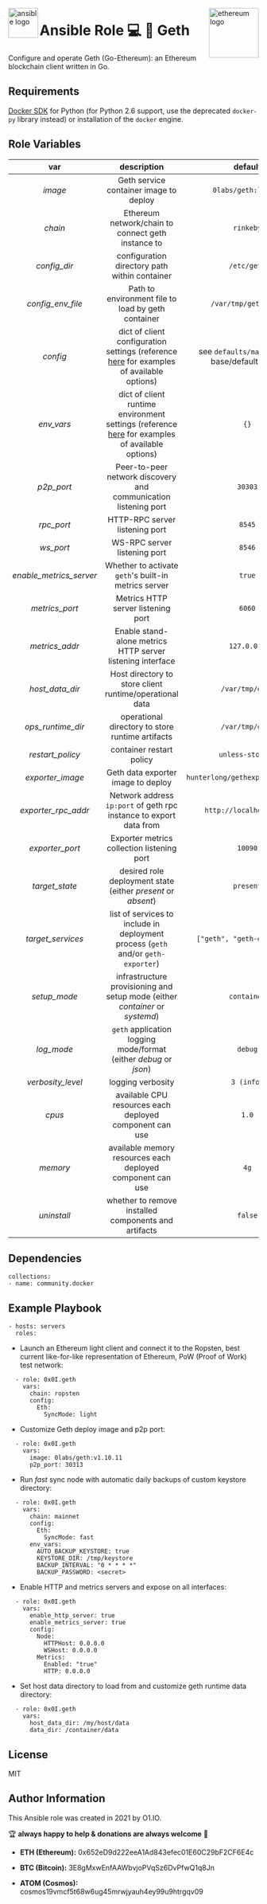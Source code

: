 <p><img src="https://code.benco.io/icon-collection/logos/ansible.svg" alt="ansible logo" title="ansible" align="left" height="60" /></p>
<p><img src="https://upload.wikimedia.org/wikipedia/commons/thumb/6/6f/Ethereum-icon-purple.svg/1200px-Ethereum-icon-purple.svg.png" alt="ethereum logo" title="ethereum" align="right" height="100" /></p>

Ansible Role 💻 🔗 Geth
=========

Configure and operate Geth (Go-Ethereum): an Ethereum blockchain client written in Go.

Requirements
------------

[Docker SDK](https://docker-py.readthedocs.io/en/stable/) for Python (for Python 2.6 support, use the deprecated `docker-py` library instead) or installation of the `docker` engine.

Role Variables
--------------

| var | description | default |
| :---: | :---: | :---: |
| *image* | Geth service container image to deploy | `0labs/geth:latest` |
| *chain* | Ethereum network/chain to connect geth instance to | `rinkeby` |
| *config_dir* | configuration directory path within container | `/etc/geth` |
| *config_env_file* | Path to environment file to load by geth container | `/var/tmp/geth/.env` |
| *config* | dict of client configuration settings (reference [here](https://gist.github.com/0x0I/5887dae3cdf4620ca670e3b194d82cba) for examples of available options) | see `defaults/main.yml` for base/default config |
| *env_vars* | dict of client runtime environment settings (reference [here](https://github.com/0x0I/container-file-geth#operations) for examples of available options) | `{}` |
| *p2p_port* | Peer-to-peer network discovery and communication listening port | `30303` |
| *rpc_port* | HTTP-RPC server listening port | `8545` |
| *ws_port* | WS-RPC server listening port | `8546` |
| *enable_metrics_server* | Whether to activate `geth`'s built-in metrics server | `true` |
| *metrics_port* | Metrics HTTP server listening port | `6060` |
| *metrics_addr* | Enable stand-alone metrics HTTP server listening interface | `127.0.0.1` |
| *host_data_dir* | Host directory to store client runtime/operational data | `/var/tmp/geth` |
| *ops_runtime_dir* | operational directory to store runtime artifacts | `/var/tmp/geth` |
| *restart_policy* | container restart policy | `unless-stopped` |
| *exporter_image* | Geth data exporter image to deploy | `hunterlong/gethexporter:latest` |
| *exporter_rpc_addr* | Network address `ip:port` of geth rpc instance to export data from | `http://localhost:8545` |
| *exporter_port* | Exporter metrics collection listening port | `10090` |
| *target_state* | desired role deployment state (either *present* or *absent*) | `present` |
| *target_services* | list of services to include in deployment process (`geth` and/or `geth-exporter`) | `["geth", "geth-exporter"]` |
| *setup_mode* | infrastructure provisioning and setup mode (either *container* or *systemd*) | `container` |
| *log_mode* | `geth` application logging mode/format (either *debug* or *json*) | `debug` |
| *verbosity_level* | logging verbosity | `3 (info)` |
| *cpus* | available CPU resources each deployed component can use | `1.0` |
| *memory* | available memory resources each deployed component can use | `4g` |
| *uninstall* | whether to remove installed components and artifacts | `false` |


Dependencies
------------
```
collections:
- name: community.docker
```
Example Playbook
----------------
```
- hosts: servers
  roles:
```

* Launch an Ethereum light client and connect it to the Ropsten, best current like-for-like representation of Ethereum, PoW (Proof of Work) test network:
```
  - role: 0x0I.geth
    vars:
      chain: ropsten
      config:
        Eth:
          SyncMode: light
```

* Customize Geth deploy image and p2p port:
```
  - role: 0x0I.geth
    vars:
      image: 0labs/geth:v1.10.11
      p2p_port: 30313
```

* Run *fast* sync node with automatic daily backups of custom keystore directory:
```
  - role: 0x0I.geth
    vars:
      chain: mainnet
      config:
        Eth:
          SyncMode: fast
      env_vars:
        AUTO_BACKUP_KEYSTORE: true
        KEYSTORE_DIR: /tmp/keystore
        BACKUP_INTERVAL: "0 * * * *"
        BACKUP_PASSWORD: <secret>
```

* Enable HTTP and metrics servers and expose on all interfaces:
```
  - role: 0x0I.geth
    vars:
      enable_http_server: true
      enable_metrics_server: true
      config:
        Node:
          HTTPHost: 0.0.0.0
          WSHost: 0.0.0.0
        Metrics:
          Enabled: "true"
          HTTP: 0.0.0.0
```

* Set host data directory to load from and customize geth runtime data directory:
```
  - role: 0x0I.geth
    vars:
      host_data_dir: /my/host/data
      data_dir: /container/data
```

License
-------

MIT

Author Information
------------------

This Ansible role was created in 2021 by O1.IO.

🏆 **always happy to help & donations are always welcome** 💸

* **ETH (Ethereum):** 0x652eD9d222eeA1Ad843efec01E60C29bF2CF6E4c

* **BTC (Bitcoin):** 3E8gMxwEnfAAWbvjoPVqSz6DvPfwQ1q8Jn

* **ATOM (Cosmos):** cosmos19vmcf5t68w6ug45mrwjyauh4ey99u9htrgqv09

